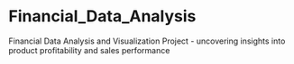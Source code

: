 # Financial_Data_Analysis
Financial Data Analysis and Visualization Project - uncovering insights into product profitability and sales performance
